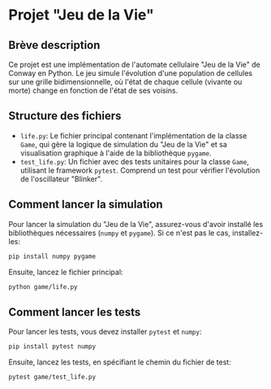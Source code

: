 # Projet "Jeu de la Vie"

## Brève description

Ce projet est une implémentation de l'automate cellulaire "Jeu de la Vie" de Conway en Python. Le jeu simule l'évolution d'une population de cellules sur une grille bidimensionnelle, où l'état de chaque cellule (vivante ou morte) change en fonction de l'état de ses voisins.

## Structure des fichiers

-   `life.py`: Le fichier principal contenant l'implémentation de la classe `Game`, qui gère la logique de simulation du "Jeu de la Vie" et sa visualisation graphique à l'aide de la bibliothèque `pygame`.
-   `test_life.py`: Un fichier avec des tests unitaires pour la classe `Game`, utilisant le framework `pytest`. Comprend un test pour vérifier l'évolution de l'oscillateur "Blinker".

## Comment lancer la simulation

Pour lancer la simulation du "Jeu de la Vie", assurez-vous d'avoir installé les bibliothèques nécessaires (`numpy` et `pygame`). Si ce n'est pas le cas, installez-les:

```bash
pip install numpy pygame
```

Ensuite, lancez le fichier principal:

```bash
python game/life.py
```

## Comment lancer les tests

Pour lancer les tests, vous devez installer `pytest` et `numpy`:

```bash
pip install pytest numpy
```

Ensuite, lancez les tests, en spécifiant le chemin du fichier de test:

```bash
pytest game/test_life.py
```